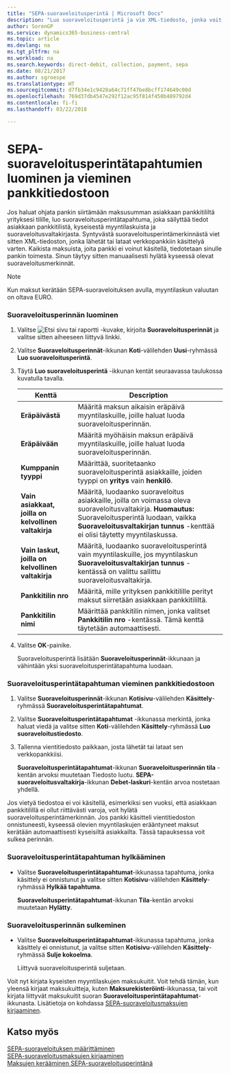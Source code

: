 ```yaml
---
title: "SEPA-suoraveloitusperintä | Microsoft Docs"
description: "Luo suoraveloitusperintä ja vie XML-tiedosto, jonka voit lähettää tai ladata verkkopankkiin käsiteltäväksi."
author: SorenGP
ms.service: dynamics365-business-central
ms.topic: article
ms.devlang: na
ms.tgt_pltfrm: na
ms.workload: na
ms.search.keywords: direct-debit, collection, payment, sepa
ms.date: 08/21/2017
ms.author: sgroespe
ms.translationtype: HT
ms.sourcegitcommit: d7fb34e1c9428a64c71ff47be8bcff174649c00d
ms.openlocfilehash: 769d37db4547e292f12ac95f814f450b489792d4
ms.contentlocale: fi-fi
ms.lasthandoff: 03/22/2018

---
```

# <a name="create-sepa-direct-debit-collection-entries-and-export-to-a-bank-file"></a>SEPA-suoraveloitusperintätapahtumien luominen ja vieminen pankkitiedostoon
Jos haluat ohjata pankin siirtämään maksusumman asiakkaan pankkitililtä yrityksesi tilille, luo suoraveloitusperintätapahtuma, joka säilyttää tiedot asiakkaan pankkitilistä, kyseisestä myyntilaskuista ja suoraveloitusvaltakirjasta. Syntyvästä suoraveloitusperintämerkinnästä viet sitten XML-tiedoston, jonka lähetät tai lataat verkkopankkiin käsittelyä varten. Kaikista maksuista, joita pankki ei voinut käsitellä, tiedotetaan sinulle pankin toimesta. Sinun täytyy sitten manuaalisesti hylätä kyseessä olevat suoraveloitusmerkinnät.  

> [!NOTE]  
>  Kun maksut kerätään SEPA-suoraveloituksen avulla, myyntilaskun valuutan on oltava EURO.  

### <a name="to-create-a-direct-debit-collection"></a>Suoraveloitusperinnän luominen  
1. Valitse ![Etsi sivu tai raportti](media/ui-search/search_small.png "Etsi sivu tai raportti -kuvake") -kuvake, kirjoita **Suoraveloitusperinnät** ja valitse sitten aiheeseen liittyvä linkki.  
2. Valitse **Suoraveloitusperinnät**-ikkunan **Koti**-välilehden **Uusi**-ryhmässä **Luo suoraveloitusperintä**.  
3. Täytä **Luo suoraveloitusperintä** -ikkunan kentät seuraavassa taulukossa kuvatulla tavalla.  

    |Kenttä|Description|  
    |---------------------------------|---------------------------------------|  
    |**Eräpäivästä**|Määritä maksun aikaisin eräpäivä myyntilaskuille, joille haluat luoda suoraveloitusperinnän.|  
    |**Eräpäivään**|Määritä myöhäisin maksun eräpäivä myyntilaskuille, joille haluat luoda suoraveloitusperinnän.|  
    |**Kumppanin tyyppi**|Määrittää, suoritetaanko suoraveloitusperintä asiakkaille, joiden tyyppi on **yritys** vain **henkilö**.|  
    |**Vain asiakkaat, joilla on kelvollinen valtakirja**|Määritä, luodaanko suoraveloitus asiakkaille, joilla on voimassa oleva suoraveloitusvaltakirja. **Huomautus:** Suoraveloitusperintä luodaan, vaikka **Suoraveloitusvaltakirjan tunnus** -kenttää ei olisi täytetty myyntilaskussa.|  
    |**Vain laskut, joilla on kelvollinen valtakirja**|Määritä, luodaanko suoraveloitusperintä vain myyntilaskuille, jos myyntilaskun **Suoraveloitusvaltakirjan tunnus** -kentässä on valittu sallittu suoraveloitusvaltakirja.|  
    |**Pankkitilin nro**|Määritä, mille yrityksen pankkitilille perityt maksut siirretään asiakkaan pankkitililtä.|  
    |**Pankkitilin nimi**|Määrittää pankkitilin nimen, jonka valitset **Pankkitilin nro** -kentässä. Tämä kenttä täytetään automaattisesti.|  

4. Valitse **OK**-painike.  

     Suoraveloitusperintä lisätään **Suoraveloitusperinnät**-ikkunaan ja vähintään yksi suoraveloitusperintätapahtuma luodaan.  

### <a name="to-export-a-direct-debit-collection-entry-to-a-bank-file"></a>Suoraveloitusperintätapahtuman vieminen pankkitiedostoon  
1. Valitse **Suoraveloitusperinnät**-ikkunan **Kotisivu**-välilehden **Käsittely**-ryhmässä **Suoraveloitusperintätapahtumat**.  
2. Valitse **Suoraveloitusperintätapahtumat** -ikkunassa merkintä, jonka haluat viedä ja valitse sitten **Koti**-välilehden **Käsittely**-ryhmässä **Luo suoraveloitustiedosto**.  
3. Tallenna vientitiedosto paikkaan, josta lähetät tai lataat sen verkkopankkiisi.  

     **Suoraveloitusperintätapahtumat**-ikkunan **Suoraveloitusperinnän tila** -kentän arvoksi muutetaan Tiedosto luotu. **SEPA-suoraveloitusvaltakirja**-ikkunan **Debet-laskuri**-kentän arvoa nostetaan yhdellä.  

Jos vietyä tiedostoa ei voi käsitellä, esimerkiksi sen vuoksi, että asiakkaan pankkitilillä ei ollut riittävästi varoja, voit hylätä suoraveloitusperintämerkinnän. Jos pankki käsitteli vientitiedoston onnistuneesti, kyseessä olevien myyntilaskujen erääntyneet maksut kerätään automaattisesti kyseisiltä asiakkailta. Tässä tapauksessa voit sulkea perinnän.  

### <a name="to-reject-a-direct-debit-collection-entry"></a>Suoraveloitusperintätapahtuman hylkääminen  
* Valitse **Suoraveloitusperintätapahtumat**-ikkunassa tapahtuma, jonka käsittely ei onnistunut ja valitse sitten **Kotisivu**-välilehden **Käsittely**-ryhmässä **Hylkää tapahtuma**.  

     **Suoraveloitusperintätapahtumat**-ikkunan **Tila**-kentän arvoksi muutetaan **Hylätty**.  

### <a name="to-close-a-direct-debit-collection"></a>Suoraveloitusperinnän sulkeminen  
* Valitse **Suoraveloitusperintätapahtumat**-ikkunassa tapahtuma, jonka käsittely ei onnistunut, ja valitse sitten **Kotisivu**-välilehden **Käsittely**-ryhmässä **Sulje kokoelma**.  

     Liittyvä suoraveloitusperintä suljetaan.  

Voit nyt kirjata kyseisten myyntilaskujen maksukuitit. Voit tehdä tämän, kun yleensä kirjaat maksukuitteja, kuten **Maksurekisteröinti**-ikkunassa, tai voit kirjata liittyvät maksukuitit suoran **Suoraveloitusperintätapahtumat**-ikkunasta. Lisätietoja on kohdassa [SEPA-suoraveloitusmaksujen kirjaaminen](finance-how-to-post-sepa-direct-debit-payment-receipts.md).  

## <a name="see-also"></a>Katso myös  
[SEPA-suoraveloituksen määrittäminen](finance-how-to-set-up-sepa-direct-debit.md)   
[SEPA-suoraveloitusmaksujen kirjaaminen](finance-how-to-post-sepa-direct-debit-payment-receipts.md)   
[Maksujen kerääminen SEPA-suoraveloitusperintänä](finance-collect-payments-with-sepa-direct-debit.md)   

